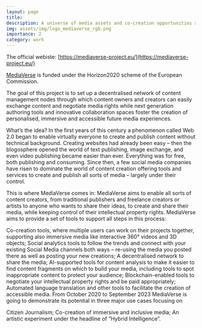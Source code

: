 ```yaml
---
layout: page
title: 
description: A universe of media assets and co-creation opportunities at your fingertips
img: assets/img/logo_mediaverse_rgb.png
importance: 2
category: work
---
```





The official webiste: [https://mediaverse-project.eu/](https://mediaverse-project.eu/)

[MediaVerse](https://mediaverse-project.eu/) is funded under the Horizon2020 scheme of the European Commission.

The goal of this project is to set up a decentralised network of content management nodes through which content owners and creators can easily exchange content and negotiate media rights while next generation authoring tools and innovative collaboration spaces foster the creation of personalised, immersive and accessible future media experiences.

What’s the idea?
In the first years of this century a phenomenon called Web 2.0 began to enable virtually everyone to create and publish content without technical background. Creating websites had already been easy – then the blogosphere opened the world of text publishing, image exchange, and even video publishing became easier than ever. Everything was for free, both publishing and consuming. Since then, a few social media companies have risen to dominate the world of content creation offering tools and services to create and publish all sorts of media – largely under their control.

This is where MediaVerse comes in: MediaVerse aims to enable all sorts of content creators, from traditional publishers and freelance creators or artists to anyone who wants to share their ideas, to create and share their media, while keeping control of their intellectual property rights. MediaVerse aims to provide a set of tools to support all steps in this process:

Co-creation tools, where multiple users can work on their projects together, supporting also immersive media like interactive 360° videos and 3D objects;
Social analytics tools to follow the trends and connect with your existing Social Media channels both ways – re-using the media you posted there as well as posting your new creations;
A decentralised network to share the media;
AI-supported tools for content analysis to make it easier to find content fragments on which to build your media, including tools to spot inappropriate content to protect your audience;
Blockchain-enabled tools to negotiate your intellectual property rights and be paid appropriately;
Automated language translation and other tools to facilitate the creation of accessible media.
From October 2020 to September 2023 MediaVerse is going to demonstrate its potential in three major use cases focusing on

Citizen Journalism;
Co-creation of immersive and inclusive media;
An artistic experiment under the headline of “Hybrid Intelligence”.
